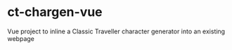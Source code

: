 # ct-chargen-vue
Vue project to inline a Classic Traveller character generator into an existing webpage
